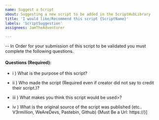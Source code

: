 ```yaml
---
name: Suggest a Script
about: Suggesting a new script to be added in the ScriptHubLibrary
title: 'I would like/Recommend this script {ScriptName}'
labels: 'ScriptSuggestion'
assignees: JamTheAdventurer

---
```


-- In Order for your submission of this script to be validated you must complete the following questions.
#### Questions (Required):
- i ) What is the purpose of this script?

- ii ) Who made the script (Required even if creator did not say to credit their script.)?

- iii ) What makes you think this script would be used>?

- iv ) What is the original source of the script was published (etc.. V3rmillion, WeAreDevs, Pastebin, Github) {Must Be a Url: https://}]
